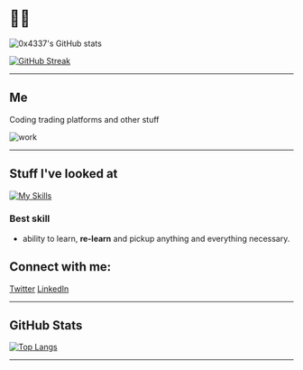 # 👋🏼

![0x4337's GitHub stats](https://github-readme-stats.vercel.app/api?username=0x4337&show_icons=true&theme=radical)

[![GitHub Streak](https://streak-stats.demolab.com?user=0x4337&theme=react&hide_border=true)](https://git.io/streak-stats)

---

## Me

Coding trading platforms and other stuff


![work](https://i.imgur.com/iDSmtxL.png)

---

## Stuff I've looked at

[![My Skills](https://skillicons.dev/icons?i=html,css,js,react,tailwind,sass,nextjs,express,nodejs,ts,mysql,mongodb,aws,gcp,docker,postman,vercel,discord,firebase,stackoverflow)](https://skillicons.dev)


### Best skill
- ability to learn, __re-learn__ and pickup anything and everything necessary.


## Connect with me:

[Twitter](https://twitter.com/VantriaDAO) 
[LinkedIn](https://linkedin.com/in/adamgedge)

---

## GitHub Stats

[![Top Langs](https://github-readme-stats-taupe-delta.vercel.app/api/top-langs/?username=0x4337&layout=compact)](https://github.com/0x4337/github-readme-stats)

---
